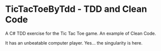 # TicTacToeByTdd - TDD and Clean Code

A C# TDD exercise for the Tic Tac Toe game. An example of Clean Code.

It has an unbeatable computer player. Yes... the singularity is here.



